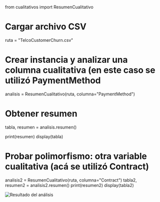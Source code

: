 from cualitativos import ResumenCualitativo

# Cargar archivo CSV
ruta = "TelcoCustomerChurn.csv"

# Crear instancia y analizar una columna cualitativa (en este caso se utilizó PaymentMethod
analisis = ResumenCualitativo(ruta, columna="PaymentMethod")

# Obtener resumen
tabla, resumen = analisis.resumen()

print(resumen)
display(tabla)

# Probar polimorfismo: otra variable cualitativa (acá se utilizó Contract)
analisis2 = ResumenCualitativo(ruta, columna="Contract")
tabla2, resumen2 = analisis2.resumen()
print(resumen2)
display(tabla2)

![Resultado del análisis](cualitativos_test.png)